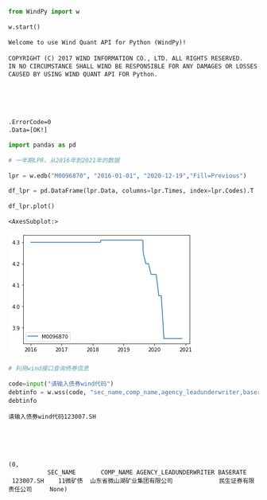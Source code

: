 ```python
from WindPy import w
```


```python
w.start()
```

    Welcome to use Wind Quant API for Python (WindPy)!
    
    COPYRIGHT (C) 2017 WIND INFORMATION CO., LTD. ALL RIGHTS RESERVED.
    IN NO CIRCUMSTANCE SHALL WIND BE RESPONSIBLE FOR ANY DAMAGES OR LOSSES CAUSED BY USING WIND QUANT API FOR Python.
    




    .ErrorCode=0
    .Data=[OK!]




```python
import pandas as pd
```


```python
# 一年期LPR，从2016年到2021年的数据
```


```python
lpr = w.edb("M0096870", "2016-01-01", "2020-12-19","Fill=Previous")
```


```python
df_lpr = pd.DataFrame(lpr.Data, columns=lpr.Times, index=lpr.Codes).T
```


```python
df_lpr.plot()
```




    <AxesSubplot:>




    
![png](output_6_1.png)
    



```python
# 利用wind接口查询债券信息
```


```python
code=input("请输入债券wind代码")
debtinfo = w.wss(code, "sec_name,comp_name,agency_leadunderwriter,baserate",usedf=True)
debtinfo
```

    请输入债券wind代码123007.SH
    




    (0,
               SEC_NAME       COMP_NAME AGENCY_LEADUNDERWRITER BASERATE
     123007.SH    11微矿债  山东省微山湖矿业集团有限公司             民生证券有限责任公司     None)




```python

```


```python

```
